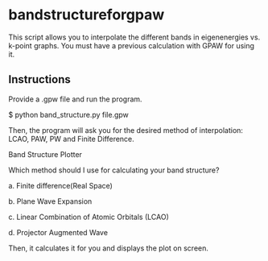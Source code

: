 # bandstructureforgpaw
This script allows you to interpolate the different bands in eigenenergies vs. k-point graphs. You must have a previous calculation with GPAW for using it.

## Instructions

Provide a .gpw file and run the program. 

$ python band_structure.py file.gpw

Then, the program will ask you for the desired method of interpolation: LCAO, PAW, PW and Finite Difference.


Band Structure Plotter

Which method should I use for calculating your band structure?

a. Finite difference(Real Space)

b. Plane Wave Expansion

c. Linear Combination of Atomic Orbitals (LCAO)

d. Projector Augmented Wave

Then, it calculates it for you and displays the plot on screen.




